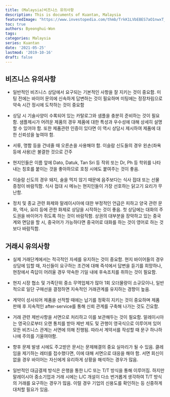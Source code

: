 ```yaml
---
title: (Malaysia)비즈니스 유의사항
description: This is documents of Kuantan, Malaysia
featuredImage: "https://www.investopedia.com/thmb/TrkK1LVbEBES7aO1nwxT_eFrYZw=/3005x1996/filters:fill(auto,1)/knowrisk-56fd587a5f9b586195c69845.jpg"
toc: true
authors: Byeonghui-Won
tags:
categories: Malaysia
series: Kuantan
date: '2021-05-25'
lastmod: '2019-10-16'
draft: false
---
```



## 비즈니스 유의사항

+ 일반적인 비즈니스 상담에서 요구되는 기본적인 사항을 잘 지키는 것이 중요함. 미팅 전에는 바이어 문의에 신속하게 답변하는 것이 필요하며 미팅에는 정장차림으로 약속 시간 정시에 도착하는 것이 중요함

+ 상담 시 기술사양이 수록되어 있는 카탈로그와 샘플을 충분히 준비하는 것이 필요함. 샘플제시가 어려운 제품의 경우 제품에 대한 특성과 우수성에 대해 상세히 설명할 수 있어야 함. 또한 제품관련 인증이 있다면 이 역시 상담시 제시하여 제품에 대한 신뢰성을 높여야 함.

+ 서류, 명함 등을 건네줄 때 오른손을 사용해야 함. 이슬람 신도들의 경우 왼손(좌욕 등에 사용)은 불결한 것으로 간주

+ 현지인들은 이름 앞에 Dato, Datuk, Tan Sri 등 작위 또는 Dr, Ph 등 학위를 나타내는 칭호를 붙이는 것을 좋아하므로 호칭 시에도 붙여주는 것이 좋음.

+ 이슬람 신도의 경우 돼지, 술을 먹지 않기 때문에 음주보다는 식사 접대 또는 선물 증정이 바람직함. 식사 접대 시 메뉴는 현지인들이 가장 선호하는 닭고기 요리가 무난함.

+ 정치 및 종교 관련 화제와 말레이시아에 대한 부정적인 언급은 피하고 양국 관련 문화, 역사, 요리 등에 관한 화제로 상담을 시작하는 것이 좋음. 첫 상담에는 대화의 주도권을 바이어가 쥐도록 하는 것이 바람직함. 상권의 대부분을 장악하고 있는 중국계와 면담을 할 시, 중국어가 가능하다면 중국어로 대화를 하는 것이 영어로 하는 것 보다 바람직함.

## 거래시 유의사항

+ 실제 거래단계에서는 적극적인 자세를 유지하는 것이 중요함. 현지 바이어들의 경우 상담에 임할 때, 자신들이 요구하는 조건에 대해 즉석에서 답변을  듣기를 희망하나, 현장에서 즉답이 어려울 경우 약속한 기일 내에 후속조치를 취하는 것이 필요함.

+ 현지 시장 협소 및 가족단위 중소 무역업체가 많아 1회 오더물량이 소규모이나, 일반적으로 일단 구매선을 결정하면 지속적인 거래관계를 유지하는 경향이 높음.

+ 계약이 성사되어 제품을 선적할 때에는 납기를 정확히 지키는 것이 중요하며 제품 판매 후 지속적인 after-service를 통해 신뢰 관계를 구축해 나가는 것도 긴요함.

+ 거래 관련 제반사항을 서면으로 처리하고 이를 보관해두는 것이 필요함. 말레이시아는 영국으로부터 오랜 통치를 받아 제반 제도 및 관행이 영국식으로 이루어져 있어 모든 비즈니스 관계는 서면에 의해 진행됨. 따라서 계약서를 작성할 때 문구 하나하나에 주의를 기울여야함.

+ 향후 문제 발생 시에도 주고받은 문서는 문제해결의 중요 실마리가 될 수 있음. 클레임을 제기하는 레터를 접수했다면, 이에 대해 서면으로 대응을 해야 함. 서면 회신이 없을 경우 바이어는 자신에게 유리하게 상황을 해석하는 경우가 많음.

+ 일반적인 대금결제 방식은 은행을 통한 L/C 또는 T/T 방식을 통해 이루어짐. 하지만 말레이시아 중소기업과 거래 시에는 L/C 개설이 다소 번거롭게 생각하여 T/T 방식의 거래를 요구하는 경우가 많음. 이럴 경우 기업의 신용도를 확인하는 등 신중하게 대처할 필요가 있음.
